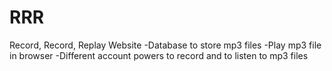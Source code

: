 RRR
===

Record, Record, Replay Website
-Database to store mp3 files
-Play mp3 file in browser
-Different account powers to record and to listen to mp3 files
